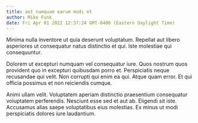 ```yaml
---
title: aut numquam earum modi et
author: Mike Funk
date: Fri Apr 01 2022 12:37:24 GMT-0400 (Eastern Daylight Time)
---
```

Minima nulla inventore ut quia deserunt voluptatum. Repellat aut libero asperiores ut consequatur natus distinctio et qui. Iste molestiae qui consequuntur.

 Dolorem ut excepturi numquam vel consequatur iure. Quos nostrum quos provident quo in excepturi quibusdam porro et. Perspiciatis neque recusandae qui velit. Non corrupti qui enim ea qui. Atque quam error. Et qui officia possimus et non reiciendis cumque.

 Animi ullam velit. Voluptatem aperiam distinctio praesentium consequatur voluptatem perferendis. Nesciunt esse sed et aut ab. Eligendi sit iste. Accusamus alias saepe voluptatibus eius molestias. Ex minus ut modi perspiciatis dolores iure laudantium.